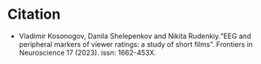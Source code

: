 # Citation
- Vladimir Kosonogov, Danila Shelepenkov and Nikita Rudenkiy.“EEG and peripheral markers of viewer ratings: a study of short
films”. Frontiers in Neuroscience 17 (2023). issn: 1662-453X.
